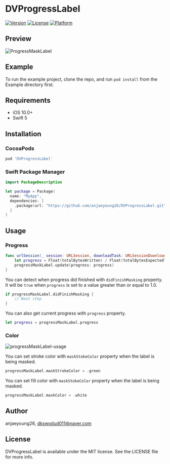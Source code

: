 # DVProgressLabel

[![Version](https://img.shields.io/cocoapods/v/DVProgressLabel.svg?style=flat)](https://cocoapods.org/pods/DVProgressLabel)
[![License](https://img.shields.io/cocoapods/l/DVProgressLabel.svg?style=flat)](https://cocoapods.org/pods/DVProgressLabel)
[![Platform](https://img.shields.io/cocoapods/p/DVProgressLabel.svg?style=flat)](https://cocoapods.org/pods/DVProgressLabel)

## Preview

![ProgressMaskLabel](https://user-images.githubusercontent.com/61190690/142808765-a8a91b54-5992-48b4-a47e-b22257ceadf2.gif)

## Example

To run the example project, clone the repo, and run `pod install` from the Example directory first.

## Requirements

- iOS 10.0+
- Swift 5

## Installation

### CocoaPods

```ruby
pod 'DVProgressLabel'
```

### Swift Package Manager

```swift
import PackageDescription

let package = Package(
  name: "MyApp",
  dependencies: [
    .package(url: "https://github.com/anjaeyoung26/DVProgressLabel.git", from: "0.2.0")
  ]
)
```

## Usage

### Progress

```swift
func urlSession(_ session: URLSession, downloadTask: URLSessionDownloadTask, didWriteData bytesWritten: Int64, totalBytesWritten: Int64, totalBytesExpectedToWrite: Int64) { 
    let progress = Float(totalBytesWritten) / Float(totalBytesExpectedToWrite)
    progressMaskLabel.update(progress: progress)
}
```
You can detect when progress did finished with `didFinishMasking` property. 
It will be `true` when `progress` is set to a value greater than or equal to 1.0.

```swift
if progressMaskLabel.didFinishMasking {
    // Next step
}
```

You can also get current progress with `progress` property.

```swift
let progress = progressMaskLabel.progress
```

### Color

![progressMaskLabel-usage](https://user-images.githubusercontent.com/61190690/151121601-8dfe6c22-866e-49f3-86a1-6597eb10f51a.gif)

You can set stroke color with `maskStokeColor` property when the label is being masked.

```swift
progressMaskLabel.maskStrokeColor = .green
```

You can set fill color with `maskStokeColor` property when the label is being masked.

```swift
progressMaskLabel.maskColor = .white
```

## Author

anjaeyoung26, dkswodud011@naver.com

## License

DVProgressLabel is available under the MIT license. See the LICENSE file for more info.
